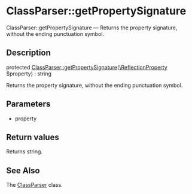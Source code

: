 ClassParser::getPropertySignature
================

ClassParser::getPropertySignature — Returns the property signature, without the ending punctuation symbol.

Description
---------------


protected [ClassParser::getPropertySignature](https://github.com/lingtalfi/DocTools/blob/master/doc/api/DocTools/ClassParser/ClassParser/getPropertySignature.md)([\ReflectionProperty](http://php.net/manual/en/class.reflectionproperty.php) $property) : string




Returns the property signature, without the ending punctuation symbol.




Parameters
--------------


- property

    


Return values
----------------

Returns string.









See Also
-----------

The [ClassParser](https://github.com/lingtalfi/DocTools/blob/master/doc/api/DocTools/ClassParser/ClassParser.md) class.
